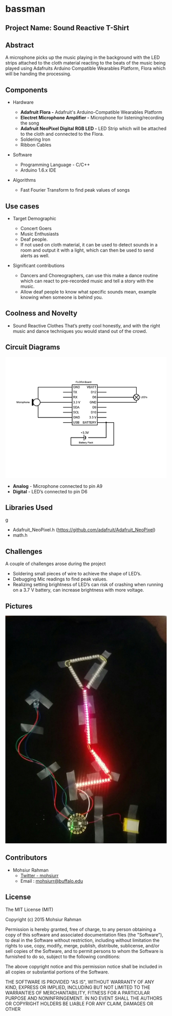 # bassman

## Project Name: Sound Reactive T-Shirt

## Abstract

A microphone picks up the music playing in the background with the LED strips attached to the cloth material reacting to the beats of the music being played using Adafruits Arduino Compatible Wearables Platform, Flora which will be handing the processing. 

## Components

* Hardware 
	* **Adafruit Flora -** Adafruit's Arduino-Compatible Wearables Platform
	* **Electret Microphone Amplifier -** Microphone for listening/recording the song
	* **Adafruit NeoPixel Digital RGB LED -** LED Strip which will be attached to the cloth and connected to the Flora.
	* Soldering Iron 
	* Ribbon Cables

* Software
	* Programming Language - C/C++ 
	* Arduino 1.6.x IDE

* Algorithms
	* Fast Fourier Transform to find peak values of songs

## Use cases

* Target Demographic
	* Concert Goers
	* Music Enthusiasts
	* Deaf people.
	* If not used on cloth material, it can be used to detect sounds in a room and output it with a light, which can then be used to send alerts as well.

* Significant contributions
	* Dancers and Choreographers, can use this make a dance routine which can react to pre-recorded music and tell a story with the music.
	* Allow deaf people to know what specific sounds mean, example knowing when someone is behind you.


## Coolness and Novelty
* Sound Reactive Clothes That’s pretty cool honestly, and with the right music and dance techniques you would stand out of the crowd.

## Circuit Diagrams

![Circuit Diagram](/img/circuit_diagram.png)

* **Analog** - Microphone connected to pin A9
* **Digital** - LED’s connected to pin D6

## Libraries Used
g
* Adafruit_NeoPixel.h (https://github.com/adafruit/Adafruit_NeoPixel)
* math.h

## Challenges 

A couple of challenges arose during the project
* Soldering small pieces of wire to achieve the shape of LED’s.
* Debugging Mic readings to find peak values.
* Realizing setting brightness of LED’s can risk of crashing when running on a 3.7 V battery, can increase brightness with more voltage.

## Pictures

![Final Design](/img/final_design.png)

## Contributors

* Mohsiur Rahman
	* [Twitter - mohsiurr](https://twitter.com/mohsiurr)
	* Email : mohsiurr@buffalo.edu

## License

The MIT License (MIT)

Copyright (c) 2015 Mohsiur Rahman

Permission is hereby granted, free of charge, to any person obtaining a copy
of this software and associated documentation files (the "Software"), to deal
in the Software without restriction, including without limitation the rights
to use, copy, modify, merge, publish, distribute, sublicense, and/or sell
copies of the Software, and to permit persons to whom the Software is
furnished to do so, subject to the following conditions:

The above copyright notice and this permission notice shall be included in all
copies or substantial portions of the Software.

THE SOFTWARE IS PROVIDED "AS IS", WITHOUT WARRANTY OF ANY KIND, EXPRESS OR
IMPLIED, INCLUDING BUT NOT LIMITED TO THE WARRANTIES OF MERCHANTABILITY,
FITNESS FOR A PARTICULAR PURPOSE AND NONINFRINGEMENT. IN NO EVENT SHALL THE
AUTHORS OR COPYRIGHT HOLDERS BE LIABLE FOR ANY CLAIM, DAMAGES OR OTHER


